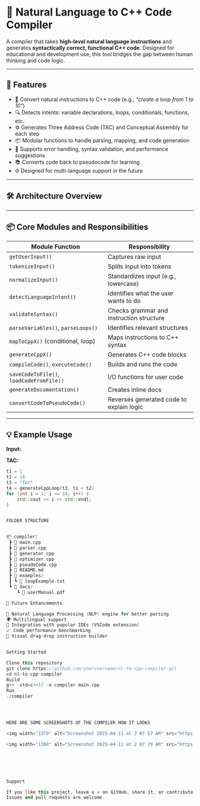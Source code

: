 # 🧠 Natural Language to C++ Code Compiler

A compiler that takes **high-level natural language instructions** and generates **syntactically correct, functional C++ code**. Designed for educational and development use, this tool bridges the gap between human thinking and code logic.

---

## 🚀 Features

- 📝 Convert natural instructions to C++ code (e.g., *"create a loop from 1 to 10"*)
- 🔍 Detects intents: variable declarations, loops, conditionals, functions, etc.
- ⚙️ Generates Three Address Code (TAC) and Conceptual Assembly for each step
- 📦 Modular functions to handle parsing, mapping, and code generation
- 🧪 Supports error handling, syntax validation, and performance suggestions
- 📚 Converts code back to pseudocode for learning
- 🌐 Designed for multi-language support in the future

---

## 🛠️ Architecture Overview


---

## 📦 Core Modules and Responsibilities

| Module Function                      | Responsibility |
|-------------------------------------|----------------|
| `getUserInput()`                    | Captures raw input |
| `tokenizeInput()`                   | Splits input into tokens |
| `normalizeInput()`                 | Standardizes input (e.g., lowercase) |
| `detectLanguageIntent()`           | Identifies what the user wants to do |
| `validateSyntax()`                 | Checks grammar and instruction structure |
| `parseVariables()`, `parseLoops()` | Identifies relevant structures |
| `mapToCppX()` (conditional, loop)  | Maps instructions to C++ syntax |
| `generateCppX()`                   | Generates C++ code blocks |
| `compileCode()`, `executeCode()`   | Builds and runs the code |
| `saveCodeToFile()`, `loadCodeFromFile()` | I/O functions for user code |
| `generateDocumentation()`          | Creates inline docs |
| `convertCodeToPseudoCode()`        | Reverses generated code to explain logic |

---

## 💡 Example Usage

**Input:**

**TAC:**
```cpp
t1 = 1
t2 = 10
t3 = "for"
t4 = generateCppLoop(t3, t1 < t2)
for (int i = 1; i <= 10; i++) {
    std::cout << i << std::endl;
}


FOLDER STRUCTURE


📦 compiler/
 ┣ 📜 main.cpp
 ┣ 📜 parser.cpp
 ┣ 📜 generator.cpp
 ┣ 📜 optimizer.cpp
 ┣ 📜 pseudoCode.cpp
 ┣ 📜 README.md
 ┣ 📁 examples/
 ┃ ┗ 📜 loopExample.txt
 ┗ 📁 docs/
    ┗ 📜 userManual.pdf

🧪 Future Enhancements

🧠 Natural Language Processing (NLP) engine for better parsing
🌍 Multilingual support
📘 Integration with popular IDEs (VSCode extension)
📈 Code performance benchmarking
🧩 Visual drag-drop instruction builder


Getting Started

Clone this repository
git clone https://github.com/yourusername/nl-to-cpp-compiler.git
cd nl-to-cpp-compiler
Build
g++ -std=c++17 -o compiler main.cpp
Run
./compiler




HERE ARE SOME SCREENSHOTS OF THE COMPILER HOW IT LOOKS

<img width="1379" alt="Screenshot 2025-04-11 at 2 07 57 AM" src="https://github.com/user-attachments/assets/18c0b3e1-a3e8-4f5e-b4e7-f80b5e610a0b" />

<img width="1388" alt="Screenshot 2025-04-11 at 2 07 29 AM" src="https://github.com/user-attachments/assets/da8f5af4-d2c7-454c-acd4-14f22c00c65c" />






Support

If you like this project, leave a ⭐ on GitHub, share it, or contribute!
Issues and pull requests are welcome.

